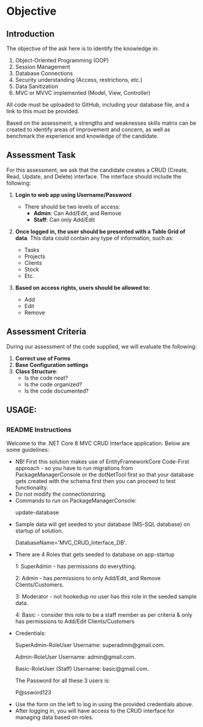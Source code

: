 # Objective

## Introduction
The objective of the ask here is to identify the knowledge in:

1. Object-Oriented Programming (OOP)
2. Session Management
3. Database Connections
4. Security understanding (Access, restrictions, etc.)
5. Data Sanitization
6. MVC or MVVC implemented (Model, View, Controller)

All code must be uploaded to GitHub, including your database file, and a link to this must be provided.

Based on the assessment, a strengths and weaknesses skills matrix can be created to identify areas of improvement and concern, as well as benchmark the experience and knowledge of the candidate.

## Assessment Task
For this assessment, we ask that the candidate creates a CRUD (Create, Read, Update, and Delete) interface. The interface should include the following:

1. **Login to web app using Username/Password**
   - There should be two levels of access:
     - **Admin**: Can Add/Edit, and Remove
     - **Staff**: Can only Add/Edit

2. **Once logged in, the user should be presented with a Table Grid of data**. This data could contain any type of information, such as:
   - Tasks
   - Projects
   - Clients
   - Stock
   - Etc.

3. **Based on access rights, users should be allowed to:**
   - Add
   - Edit
   - Remove

## Assessment Criteria
During our assessment of the code supplied, we will evaluate the following:

1. **Correct use of Forms**
2. **Base Configuration settings**
3. **Class Structure**:
   - Is the code neat?
   - Is the code organized?
   - Is the code documented?






##
## USAGE:
##
<div class="readme-container p-3 bg-light border rounded">
    <h3>README Instructions</h3>
    <p class="text-muted">Welcome to the .NET Core 8 MVC CRUD Interface application. Below are some guidelines:</p>
    <ul class="list-unstyled">
        <li><i class="fa fa-check-circle text-success"></i> NB! First this solution makes use of EntityFrameworkCore Code-First approach - so you have to run migrations from PackageManagerConsole or the dotNetTool first so that your database gets created with the schema first then you can proceed to test functionality.</li>
        <li><i class="fa fa-check-circle text-success"></i> Do not modify the connectionstring.</li>
        <li><i class="fa fa-check-circle text-success"></i> Commands to run on PackageManagerConsole: <p class="font-weight-bold"> update-database </p></li>
        <li><i class="fa fa-check-circle text-success"></i> Sample data will get seeded to your database (MS-SQL database) on startup of solution.<p class="font-weight-bold"> DatabaseName='MVC_CRUD_Interface_DB'. </p></li>
        <li><i class="fa fa-check-circle text-success"></i> There are 4 Roles that gets seeded to database on app-startup <p class="font-weight-bold"> 1: SuperAdmin - has permissions do everything. </p> <p class="font-weight-bold"> 2: Admin - has permissions to only Add/Edit, and Remove Clients/Customers. </p> <p class="font-weight-bold"> 3: Moderator - not hookedup no user has this role in the seeded sample data. </p>  <p class="font-weight-bold"> 4: Basic - consider this role to be a staff member as per criteria & only has permissions to Add/Edit Clients/Customers </p>  </li>
        <li><i class="fa fa-check-circle text-success"></i> Credentials: <p class="font-weight-bold"> SuperAdmin-RoleUser Username: superadmin@gmail.com. </p>  <p class="font-weight-bold"> Admin-RoleUser Username: admin@gmail.com. </p>  <p class="font-weight-bold"> Basic-RoleUser (Staff) Username: basic@gmail.com. </p>  The Password for all these 3 users is: <p class="font-weight-bold font-italic "> P@ssword123 </p> </li>
        <li><i class="fa fa-check-circle text-success"></i> Use the form on the left to log in using the provided credentials above.</li>
        <li><i class="fa fa-check-circle text-success"></i> After logging in, you will have access to the CRUD interface for managing data based on roles.</li>
    </ul>
</div>
